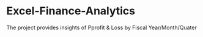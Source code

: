 # Excel-Finance-Analytics
The project provides insights of Pprofit &amp; Loss by Fiscal Year/Month/Quater

